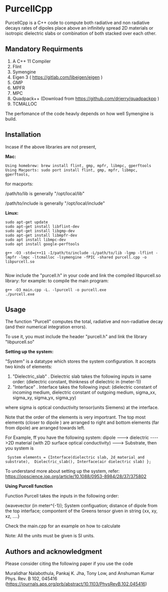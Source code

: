 # PurcellCpp

PurcellCpp is a C++ code to compute both radiative and non radiative decays rates of dipoles place above an infinitely spread 2D materials or isotropic dielectric slabs or combination of both stacked over each other. 



## Mandatory Requirments

1) A C++ 11 Compiler
2) Flint                
3) Symengine           
5) Eigen 3              ( https://gitlab.com/libeigen/eigen )
6) GMP                  
8) MPFR                 
9) MPC                  
10) Quadpack++          (Download from https://github.com/drjerry/quadpackpp )
11) TCMALLOC 

The perfomance of the code heavly depends on how well Symengine is build.

## Installation

Incase if the above libraries are not present,

**Mac:**

```
Using homebrew: brew install flint, gmp, mpfr, libmpc, gperftools
Using Macports: sudo port install flint, gmp, mpfr, libmpc, gperftools, 
```
for macports:

/path/to/lib is generally "/opt/local/lib"

/path/to/include is generally "/opt/local/include"

**Linux:**

```
sudo apt-get update
sudo apt-get install libflint-dev
sudo apt-get install libgmp-dev
sudo apt-get install libmpfr-dev
sudo apt install libmpc-dev
sudo apt install google-perftools
```



```
g++ -O3 -std=c++11 -I/path/to/include -L/path/to/lib -lgmp -lflint -lmpfr -lmpc -ltcmalloc -lsymengine -fPIC -shared purcell.cpp -o libpurcell.so


```
Now include the "purcell.h" in your code and link the compiled libpurcell.so library:
for example: to compile the main program: 
```
g++ -O3 main.cpp -L. -lpurcell -o purcell.exe
./purcell.exe
```
## Usage

The function "Purcell" computes the total, radiative and non-radiative decay (and their numerical integration errors).

To use it, you must include the header "purcell.h" and link the library "libpurcell.so"

**Setting up the system:**

"System" is a datatype which stores the system configuration. It accepts two kinds of elements:
1) "Dielectric_slab" . Dielectric slab takes the following inputs in same order: (dielectric constant, thinkness of dielectric in (meter-1))
2) "Interface" . Interface takes the following input: (dielectric constant of incoming medium, dielectric constant of outgoing medium, sigma_xx, sigma_xy, sigma_yx, sigma_yy)

where sigma is optical conductivity tensor(units Siemens) at the interface.

 Note that the order of the elements is very importrant. The top most elements (closer to dipole ) are arranged to right and bottom elements (far from dipole) are arranged towards left.

For Example, ff you have the following system: dipole ---> dielectric ---->2D material (with 2D surface optical conductivity) ---> Substrate, then you system is 

``` System elements = {Interface(dielectric slab, 2d material and substrate),  Dielectric_slab(), Interface(air dielectric slab) };```

To understand more about setting up the system, refer: https://iopscience.iop.org/article/10.1088/0953-8984/28/37/375802 

**Using Purcell function**

Function Purcell takes the inputs in the following order:

(wavevector (in meter^{-1}); System configuation; distance of dipole from the top interface; compontent of the Greens tensor given in string {xx, xy, xz, ....}

Check the main.cpp for an example on how to calculate

Note: All the units must be given is SI units. 

## Authors and acknowledgment
Please consider citing the following paper if you use the code

Muralidhar Nalabothula, Pankaj K. Jha, Tony Low, and Anshuman Kumar Phys. Rev. B 102, 045416 (https://journals.aps.org/prb/abstract/10.1103/PhysRevB.102.045416)




